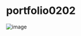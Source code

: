# portfolio0202
[](https://port-folio-0202.netlify.app/)


![image](https://github.com/aesir0101/portfolio0202/assets/84733192/9223d88c-e34e-4f6c-8bef-8f54f6ff11de)



